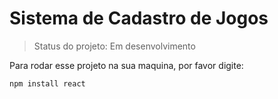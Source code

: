 <h1> Sistema de Cadastro de Jogos</h1>

> Status do projeto: Em desenvolvimento

Para rodar esse projeto na sua maquina, por favor digite:

```
npm install react
```

